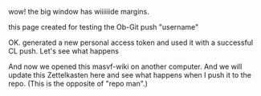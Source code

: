 wow! the big window has wiiiiiide margins.

this page created for testing the Ob-Git push "username" 

OK. generated a new personal access token and used it with a successful CL push.
Let's see what happens

And now we opened this masvf-wiki on another computer.
And we will update this Zettelkasten here and see what happens when I push it to the repo. (This is the opposite of "repo man".)